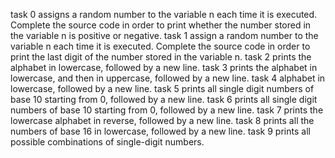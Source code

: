 task 0 assigns a random number to the variable n each time it is executed. Complete the source code in order to print whether the number stored in the variable n is positive or negative.
task 1 assign a random number to the variable n each time it is executed. Complete the source code in order to print the last digit of the number stored in the variable n.
task 2 prints the alphabet in lowercase, followed by a new line.
task 3 prints the alphabet in lowercase, and then in uppercase, followed by a new line.
task 4 alphabet in lowercase, followed by a new line.
task 5 prints all single digit numbers of base 10 starting from 0, followed by a new line.
task 6 prints all single digit numbers of base 10 starting from 0, followed by a new line.
task 7 prints the lowercase alphabet in reverse, followed by a new line.
task 8 prints all the numbers of base 16 in lowercase, followed by a new line.
task 9 prints all possible combinations of single-digit numbers.

